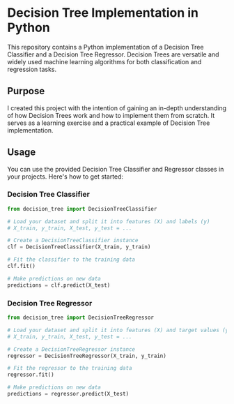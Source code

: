 # Decision Tree Implementation in Python

This repository contains a Python implementation of a Decision Tree Classifier and a Decision Tree Regressor. Decision Trees are versatile and widely used machine learning algorithms for both classification and regression tasks.

## Purpose
I created this project with the intention of gaining an in-depth understanding of how Decision Trees work and how to implement them from scratch. It serves as a learning exercise and a practical example of Decision Tree implementation.

## Usage

You can use the provided Decision Tree Classifier and Regressor classes in your projects. Here's how to get started:

### Decision Tree Classifier

```python
from decision_tree import DecisionTreeClassifier

# Load your dataset and split it into features (X) and labels (y)
# X_train, y_train, X_test, y_test = ...

# Create a DecisionTreeClassifier instance
clf = DecisionTreeClassifier(X_train, y_train)

# Fit the classifier to the training data
clf.fit()

# Make predictions on new data
predictions = clf.predict(X_test)
```

### Decision Tree Regressor
```python
from decision_tree import DecisionTreeRegressor

# Load your dataset and split it into features (X) and target values (y)
# X_train, y_train, X_test, y_test = ...

# Create a DecisionTreeRegressor instance
regressor = DecisionTreeRegressor(X_train, y_train)

# Fit the regressor to the training data
regressor.fit()

# Make predictions on new data
predictions = regressor.predict(X_test)
```